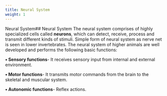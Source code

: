 ```yaml
---
title: Neural System
weight: 1
---
```


Neural System## Neural System
 The neural system comprises of highly specialized cells called **neurons**, which can detect, receive, process and transmit different kinds of stimuli. Simple form of neural system as nerve net is seen in lower invertebrates. The neural system of higher animals are well developed and performs the following basic functions:

**• Sensory functions**\- It receives sensory input from internal and external environment.

**• Motor functions**\- It transmits motor commands from the brain to the skeletal and muscular system.

**• Autonomic functions**\- Reflex actions.

